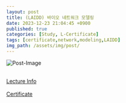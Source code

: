 ```yaml
---
layout: post
title: (LAIDD) 바이오 네트워크 모델링
date: 2023-12-23 21:04:45 +0900
published: true
categories: [Study, L-Certificate]
tags: [certificate,network,modeling,LAIDD]
img_path: /assets/img/post/
---
```


![Post-Image](CERTIFICATE-bionetwork_modeling.png)
<br><br>

[Lecture Info](https://www.laidd.org/local/ubonline/view.php?id=171&group=1&returnurl=aHR0cHM6Ly93d3cubGFpZGQub3JnL2xvY2FsL3Vib25saW5lL2luZGV4LnBocD9vcmRlcnR5cGU9cmNfZCZncm91cD0xJmtleXdvcmQ9JUVCJUIwJTk0JUVDJTlEJUI0JUVDJTk4JUE0KyVFQiU4NCVBNCVFRCU4QSVCOCVFQyU5QiU4QyVFRCU4MSVBQyZlbnJvbF9zdGFydD0mZW5yb2xfZW5kPSZzdHVkeV9zdGFydD0mc3R1ZHlfZW5kPSZyZWNvbW1lbmQtb25vZmY9MA==)
<br><br>
[Certificate](https://www.laidd.org/local/ubonline/view.php?id=171&group=1&returnurl=aHR0cHM6Ly93d3cubGFpZGQub3JnL2xvY2FsL3Vib25saW5lL2luZGV4LnBocD9vcmRlcnR5cGU9cmNfZCZncm91cD0xJmtleXdvcmQ9JUVCJUIwJTk0JUVDJTlEJUI0JUVDJTk4JUE0KyVFQiU4NCVBNCVFRCU4QSVCOCVFQyU5QiU4QyVFRCU4MSVBQyZlbnJvbF9zdGFydD0mZW5yb2xfZW5kPSZzdHVkeV9zdGFydD0mc3R1ZHlfZW5kPSZyZWNvbW1lbmQtb25vZmY9MA==)